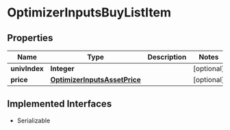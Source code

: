 

# OptimizerInputsBuyListItem


## Properties

Name | Type | Description | Notes
------------ | ------------- | ------------- | -------------
**univIndex** | **Integer** |  |  [optional]
**price** | [**OptimizerInputsAssetPrice**](OptimizerInputsAssetPrice.md) |  |  [optional]


## Implemented Interfaces

* Serializable


